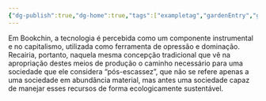 ```yaml
---
{"dg-publish":true,"dg-home":true,"tags":["exampletag","gardenEntry","gardenEntry","gardenEntry","gardenEntry","gardenEntry","gardenEntry","gardenEntry","gardenEntry","gardenEntry","gardenEntry"],"permalink":"/a-forca-da-rede/","dgPassFrontmatter":true,"noteIcon":""}
---
```



Em Bookchin, a tecnologia é percebida como um componente instrumental e no capitalismo, utilizada como ferramenta de opressão e dominação. Recairia, portanto, naquela mesma concepção tradicional que vê na apropriação destes meios de produção o caminho necessário para uma sociedade que ele considera “pós-escassez”, que não se refere apenas a uma sociedade em abundância material, mas antes uma sociedade capaz de manejar esses recursos de forma ecologicamente sustentável.